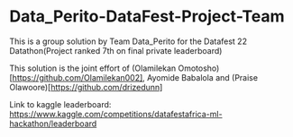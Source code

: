 # Data_Perito-DataFest-Project-Team
This is a group solution by Team Data_Perito for the Datafest 22 Datathon(Project ranked 7th on final private leaderboard)

This solution is the joint effort of (Olamilekan Omotosho)[https://github.com/Olamilekan002], Ayomide Babalola and (Praise Olawoore)[https://github.com/drizedunn]

Link to kaggle leaderboard: https://www.kaggle.com/competitions/datafestafrica-ml-hackathon/leaderboard
